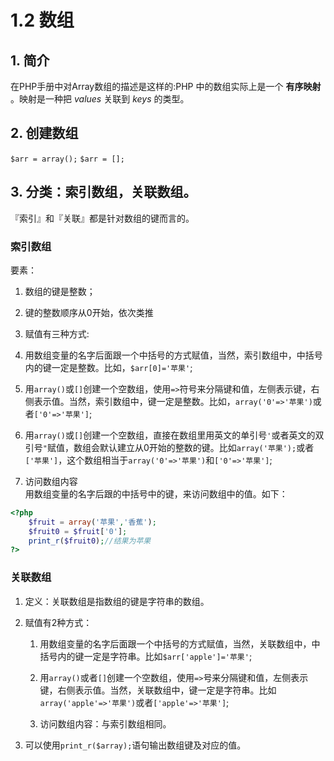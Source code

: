 # 1.2 数组

## 1. 简介  
在PHP手册中对Array数组的描述是这样的:PHP 中的数组实际上是一个 **有序映射** 。映射是一种把 _values_ 关联到 _keys_
的类型。

## 2. 创建数组  
`$arr = array();`
`$arr = [];`

## 3. 分类：索引数组，关联数组。  
『索引』和『关联』都是针对数组的键而言的。

### 索引数组

要素：

1. 数组的键是整数；

2. 键的整数顺序从0开始，依次类推

3. 赋值有三种方式:

4. 用数组变量的名字后面跟一个中括号的方式赋值，当然，索引数组中，中括号内的键一定是整数。比如，`$arr[0]='苹果'`;

5. 用`array()`或`[]`创建一个空数组，使用`=>`符号来分隔键和值，左侧表示键，右侧表示值。当然，索引数组中，键一定是整数。比如，`array('0'=>'苹果')`或者`['0'=>'苹果']`;

6. 用`array()`或`[]`创建一个空数组，直接在数组里用英文的单引号`'`或者英文的双引号`"`赋值，数组会默认建立从0开始的整数的键。比如`array('苹果');`或者`['苹果']`，这个数组相当于`array('0'=>'苹果')`和`['0'=>'苹果']`;

7. 访问数组内容  
用数组变量的名字后跟的中括号中的键，来访问数组中的值。如下：

```php
<?php
    $fruit = array('苹果','香蕉');
    $fruit0 = $fruit['0'];
    print_r($fruit0);//结果为苹果
?>
```

### 关联数组

1. 定义：关联数组是指数组的键是字符串的数组。
2. 赋值有2种方式： 
    1. 用数组变量的名字后面跟一个中括号的方式赋值，当然，关联数组中，中括号内的键一定是字符串。比如`$arr['apple']='苹果'`;
    2. 用`array()`或者`[]`创建一个空数组，使用`=>`号来分隔键和值，左侧表示键，右侧表示值。当然，关联数组中，键一定是字符串。比如`array('apple'=>'苹果')`或者`['apple'=>'苹果']`;

    3. 访问数组内容：与索引数组相同。

3. 可以使用`print_r($array);`语句输出数组键及对应的值。

